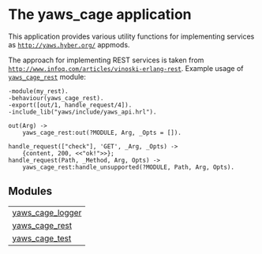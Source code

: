 

# The yaws_cage application #

This application provides various utility functions for
implementing services as [`http://yaws.hyber.org/`](http://yaws.hyber.org/) appmods.

The approach for implementing REST services is taken
from [`http://www.infoq.com/articles/vinoski-erlang-rest`](http://www.infoq.com/articles/vinoski-erlang-rest).
Example usage of [`yaws_cage_rest`](yaws_cage_rest.md) module:

```
-module(my_rest).
-behaviour(yaws_cage_rest).
-export([out/1, handle_request/4]).
-include_lib("yaws/include/yaws_api.hrl").

out(Arg) ->
    yaws_cage_rest:out(?MODULE, Arg, _Opts = []).

handle_request(["check"], 'GET', _Arg, _Opts) ->
    {content, 200, <<"ok!">>};
handle_request(Path, _Method, Arg, Opts) ->
    yaws_cage_rest:handle_unsupported(?MODULE, Path, Arg, Opts).
```


## Modules ##


<table width="100%" border="0" summary="list of modules">
<tr><td><a href="yaws_cage_logger.md" class="module">yaws_cage_logger</a></td></tr>
<tr><td><a href="yaws_cage_rest.md" class="module">yaws_cage_rest</a></td></tr>
<tr><td><a href="yaws_cage_test.md" class="module">yaws_cage_test</a></td></tr></table>

